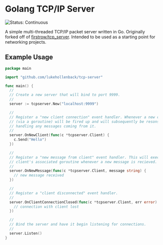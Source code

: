 # Golang TCP/IP Server

![Status: Continuous](https://img.shields.io/badge/Status-Continuous-blue.svg)

A simple multi-threaded TCP/IP packet server written in Go. Originally forked off of
[firstrow/tcp_server](https://github.com/firstrow/tcp_server). Intended to be used as a starting
point for networking projects.

## Example Usage

``` go
package main

import "github.com/lukehollenback/tcp-server"

func main() {
  //
  // Create a new server that will bind to port 9999.
  //
  server := tcpserver.New("localhost:9999")

  //
  // Register a "new client connection" event handler. Whenever a new client connects, a new thread
  // (via a goroutine) will be fired up and will subsequently be resonsible for listening for and
  // handling any messages coming from it.
  //
  server.OnNewClient(func(c *tcpserver.Client) {
    c.Send("Hello")
  })

  //
  // Register a "new message from client" event handler. This will execute within the respective
  // client's associated goroutine whenever a new message is recieved.
  //
  server.OnNewMessage(func(c *tcpserver.Client, message string) {
    // new message received
  })

  //
  // Register a "client disconnected" event handler.
  //
  server.OnClientConnectionClosed(func(c *tcpserver.Client, err error) {
    // connection with client lost
  })

  //
  // Bind the server and have it begin listening for connections.
  //
  server.Listen()
}
```
